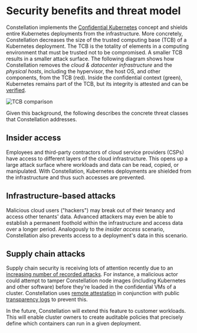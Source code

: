 # Security benefits and threat model

Constellation implements the [Confidential Kubernetes](confidential-kubernetes.md) concept and shields entire Kubernetes deployments from the infrastructure. More concretely, Constellation decreases the size of the trusted computing base (TCB) of a Kubernetes deployment. The TCB is the totality of elements in a computing environment that must be trusted not to be compromised. A smaller TCB results in a smaller attack surface. The following diagram shows how Constellation removes the _cloud & datacenter infrastructure_ and the _physical hosts_, including the hypervisor, the host OS, and other components, from the TCB (red). Inside the confidential context (green), Kubernetes remains part of the TCB, but its integrity is attested and can be [verified](../workflows/verify-cluster.md).

![TCB comparison](../_media/tcb.svg)

Given this background, the following describes the concrete threat classes that Constellation addresses.

## Insider access

Employees and third-party contractors of cloud service providers (CSPs) have access to different layers of the cloud infrastructure.
This opens up a large attack surface where workloads and data can be read, copied, or manipulated. With Constellation, Kubernetes deployments are shielded from the infrastructure and thus such accesses are prevented.

## Infrastructure-based attacks

Malicious cloud users ("hackers") may break out of their tenancy and access other tenants' data. Advanced attackers may even be able to establish a permanent foothold within the infrastructure and access data over a longer period. Analogously to the _insider access_ scenario, Constellation also prevents access to a deployment's data in this scenario.

## Supply chain attacks

Supply chain security is receiving lots of attention recently due to an [increasing number of recorded attacks](https://www.enisa.europa.eu/news/enisa-news/understanding-the-increase-in-supply-chain-security-attacks). For instance, a malicious actor could attempt to tamper Constellation node images (including Kubernetes and other software) before they're loaded in the confidential VMs of a cluster. Constellation uses [remote attestation](../architecture/security/attestation.md) in conjunction with public [transparency logs](../workflows/verify-cli.md) to prevent this.

In the future, Constellation will extend this feature to customer workloads. This will enable cluster owners to create auditable policies that precisely define which containers can run in a given deployment.
